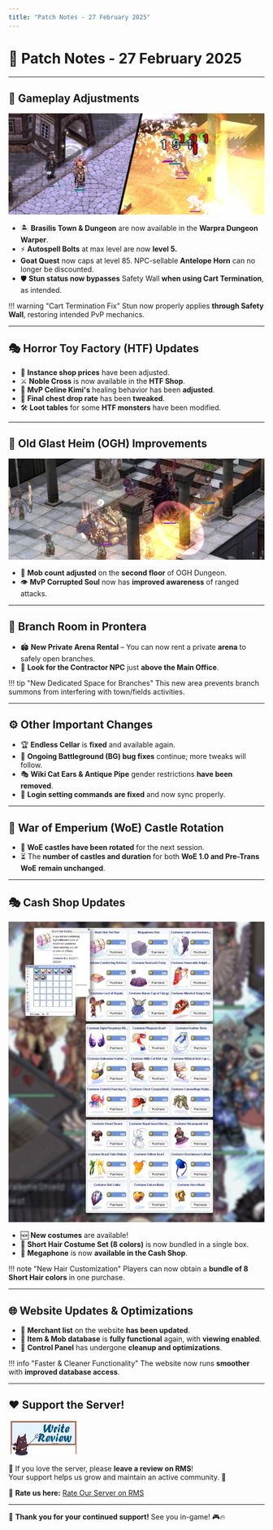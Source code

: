 ```yaml
---
title: "Patch Notes - 27 February 2025"
---
```


# 📝 **Patch Notes - 27 February 2025**

---

## 🚀 **Gameplay Adjustments**  

![Gameplay Adjustments](img/uaro-branch-room@2x.webp) 

- 🏝️ **Brasilis Town & Dungeon** are now available in the **Warpra Dungeon Warper**.
- ⚡ **Autospell Bolts** at max level are now **level 5.**
- **Goat Quest** now caps at level 85. NPC-sellable **Antelope Horn** can no longer be discounted.
- 🛡️ **Stun status now bypasses** Safety Wall **when using Cart Termination**, as intended.

!!! warning "Cart Termination Fix"
    Stun now properly applies **through Safety Wall**, restoring intended PvP mechanics.

---

## 🎭 **Horror Toy Factory (HTF) Updates**    

- 🏪 **Instance shop prices** have been adjusted.  
- ⚔️ **Noble Cross** is now available in the **HTF Shop**.  
- 🧟 **MvP Celine Kimi's** healing behavior has been **adjusted**.  
- 🎁 **Final chest drop rate** has been **tweaked**.  
- 🛠️ **Loot tables** for some **HTF monsters** have been modified.  

---

## 🏰 **Old Glast Heim (OGH) Improvements**  

![OGH Dungeon](img/uaro-ogh-update@2x.webp)  

- 🦴 **Mob count adjusted** on the **second floor** of OGH Dungeon.  
- 👁️ **MvP Corrupted Soul** now has **improved awareness** of ranged attacks.  

---

## 🌿 **Branch Room in Prontera**  

- 🏟️ **New Private Arena Rental** – You can now rent a private **arena** to safely open branches.  
- 🎯 **Look for the Contractor NPC** just **above the Main Office**.  

!!! tip "New Dedicated Space for Branches"
    This new area prevents branch summons from interfering with town/fields activities.

---

## ⚙️ **Other Important Changes**  

- 🏆 **Endless Cellar** is **fixed** and available again.  
- 🔧 **Ongoing Battleground (BG) bug fixes** continue; more tweaks will follow.   
- 🎭 **Wiki Cat Ears & Antique Pipe** gender restrictions **have been removed**.  
- 🔄 **Login setting commands are fixed** and now sync properly.  

---

## 🏰 **War of Emperium (WoE) Castle Rotation**   

- 🏰 **WoE castles have been rotated** for the next session.  
- ⏳ The **number of castles and duration** for both **WoE 1.0 and Pre-Trans WoE** **remain unchanged**.  

---

## 🎭 **Cash Shop Updates**  

![Feb Cash](img/02272025-cashshop@2x.webp) 

- 🆕 **New costumes** are available!  
- 🎨 **Short Hair Costume Set (8 colors)** is now bundled in a single box.  
- 📢 **Megaphone** is now **available in the Cash Shop**.  

!!! note "New Hair Customization"
    Players can now obtain a **bundle of 8 Short Hair colors** in one purchase.

---

## 🌐 **Website Updates & Optimizations**  

- 🛒 **Merchant list** on the website **has been updated**.  
- 📖 **Item & Mob database** is **fully functional** again, with **viewing enabled**.  
- 🚀 **Control Panel** has undergone **cleanup and optimizations**.  

!!! info "Faster & Cleaner Functionality"
    The website now runs **smoother** with **improved database access**.

---

## ❤️ **Support the Server!**  

![Support](img/writereviewover2.gif) 

💬 If you love the server, please **leave a review on RMS**!  
Your support helps us grow and maintain an active community. 🚀  

📢 **Rate us here:** [Rate Our Server on RMS](https://ratemyserver.net/index.php?page=detailedlistserver&serid=22102&itv=6&url_sname=UARO%20World%20of%20your%20dream)  

---

🎉 **Thank you for your continued support!** See you in-game! 🎮🔥  
